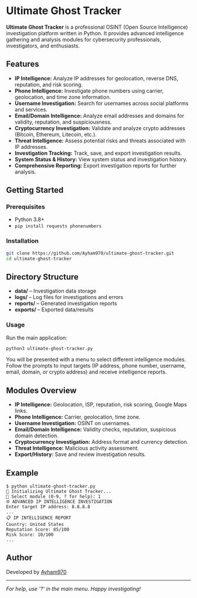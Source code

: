 # Ultimate Ghost Tracker

**Ultimate Ghost Tracker** is a professional OSINT (Open Source Intelligence) investigation platform written in Python. It provides advanced intelligence gathering and analysis modules for cybersecurity professionals, investigators, and enthusiasts.

## Features

- **IP Intelligence:** Analyze IP addresses for geolocation, reverse DNS, reputation, and risk scoring.
- **Phone Intelligence:** Investigate phone numbers using carrier, geolocation, and time zone information.
- **Username Investigation:** Search for usernames across social platforms and services.
- **Email/Domain Intelligence:** Analyze email addresses and domains for validity, reputation, and suspiciousness.
- **Cryptocurrency Investigation:** Validate and analyze crypto addresses (Bitcoin, Ethereum, Litecoin, etc.).
- **Threat Intelligence:** Assess potential risks and threats associated with IP addresses.
- **Investigation Tracking:** Track, save, and export investigation results.
- **System Status & History:** View system status and investigation history.
- **Comprehensive Reporting:** Export investigation reports for further analysis.

## Getting Started

### Prerequisites

- Python 3.8+
- `pip install requests phonenumbers`

### Installation

```bash
git clone https://github.com/Ayham970/ultimate-ghost-tracker.git
cd ultimate-ghost-tracker
```

## Directory Structure

- **data/** – Investigation data storage
- **logs/** – Log files for investigations and errors
- **reports/** – Generated investigation reports
- **exports/** – Exported data/results


### Usage

Run the main application:

```bash
python3 ultimate-ghost-tracker.py
```

You will be presented with a menu to select different intelligence modules. Follow the prompts to input targets (IP address, phone number, username, email, domain, or crypto address) and receive intelligence reports.


## Modules Overview

- **IP Intelligence:** Geolocation, ISP, reputation, risk scoring, Google Maps links.
- **Phone Intelligence:** Carrier, geolocation, time zone.
- **Username Investigation:** OSINT on usernames.
- **Email/Domain Intelligence:** Validity checks, reputation, suspicious domain detection.
- **Cryptocurrency Investigation:** Address format and currency detection.
- **Threat Intelligence:** Malicious activity assessment.
- **Export/History:** Save and review investigation results.

## Example

```
$ python ultimate-ghost-tracker.py
🚀 Initializing Ultimate Ghost Tracker...
🎯 Select module (0-9, ? for help): 1
🌐 ADVANCED IP INTELLIGENCE INVESTIGATION
Enter target IP address: 8.8.8.8
...
📋 IP INTELLIGENCE REPORT
Country: United States
Reputation Score: 85/100
Risk Score: 10/100
...
```

## Author

Developed by [Ayham970](https://github.com/Ayham970)

---

*For help, use '?' in the main menu. Happy investigating!*
